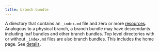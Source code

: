 ```yaml
---
title: branch bundle
---
```


A directory that contains an `_index.md` file and zero or more [resources](g). Analogous to a physical branch, a branch bundle may have descendants including leaf bundles and other branch bundles. Top level directories with or without `_index.md` files are also branch bundles. This includes the home page. See&nbsp;[details](/content-management/page-bundles/).
